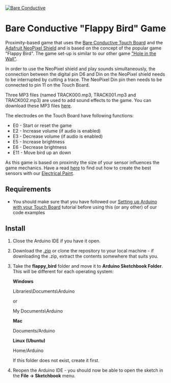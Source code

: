 [![Bare Conductive](http://bareconductive.com/assets/images/LOGO_256x106.png)](http://www.bareconductive.com/)

# Bare Conductive "Flappy Bird" Game

Proximity-based game that uses the [Bare Conductive Touch Board](http://www.bareconductive.com/shop/touch-board/) and the [Adafruit NeoPixel Shield](https://www.adafruit.com/product/1430) and is based on the concept of the popular game "Flappy Bird". The game set-up is similar to our other game ["Hole in the Wall"](https://github.com/BareConductive/hole_in_the_wall).

In order to use the NeoPixel shield and play sounds simultaneously, the connection between the digital pin D6 and Din on the NeoPixel shield needs to be interrupted by cutting a trace. The NeoPixel Din pin then needs to be connected to pin 11 on the Touch Board. 

Three MP3 files (named TRACK000.mp3, TRACK001.mp3 and TRACK002.mp3) are used to add sound effects to the game. You can download these MP3 files [here](http://www.bareconductive.com/assets/resources/hole_in_the_wall_audio.zip). 

The electrodes on the Touch Board have following functions:

* E0 - Start or reset the game
* E2 - Increase volume (if audio is enabled)
* E3 - Decrease volume (if audio is enabled)
* E5 - Increase brightness
* E6 - Decrease brightness
* E11 - Move bird up an down

As this game is based on proximity the size of your sensor influences the game mechanics. Have a read [here](https://www.bareconductive.com/make/sensor-design-basic-rules-of-thumb/) to find out how to create the best sensors with our [Electrical Paint](https://www.bareconductive.com/shop/electric-paint-50ml/). 

## Requirements
* You should make sure that you have followed our [Setting up Arduino with your Touch Board](http://www.bareconductive.com/make/setting-up-arduino-with-your-touch-board/) tutorial before using this (or any other) of our code examples


## Install
1. Close the Arduino IDE if you have it open.
1. Download the [.zip](https://github.com/BareConductive/flappy_bird/archive/public.zip) or clone the repository to your local machine - if downloading the .zip, extract the contents somewhere that suits you.
1. Take the **flappy_bird** folder and move it to **Arduino Sketchbook Folder**. This will be different for each operating system: 

	**Windows**
	
	Libraries\\Documents\\Arduino
	
	or
	
	My Documents\\Arduino	
	
	**Mac**
	
	Documents/Arduino
	
	**Linux (Ubuntu)**
	
	Home/Arduino


	If this folder does not exist, create it first.
1. Reopen the Arduino IDE - you should now be able to open the sketch in the **File -> Sketchbook** menu.